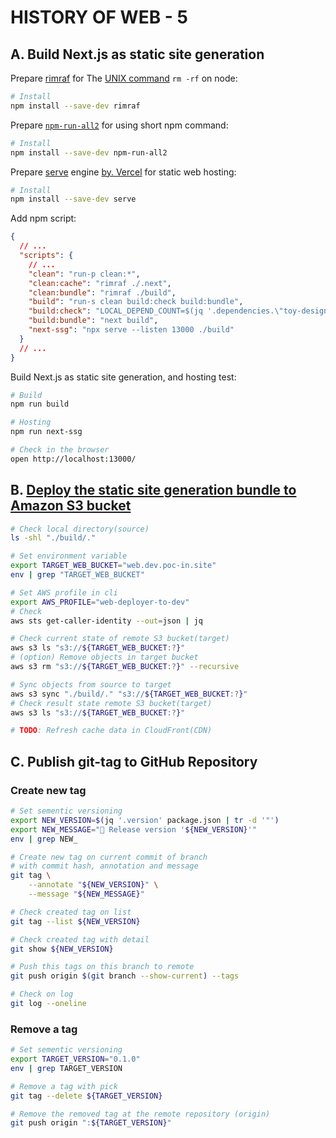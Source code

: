 # HISTORY OF WEB - 5

## A. Build Next.js as static site generation

Prepare [rimraf](https://www.npmjs.com/package/rimraf)
for The [UNIX command](https://en.wikipedia.org/wiki/Rm_(Unix))
`rm -rf` on node:

```bash
# Install
npm install --save-dev rimraf
```

Prepare [`npm-run-all2`](https://www.npmjs.com/package/npm-run-all2)
for using short npm command:

```bash
# Install
npm install --save-dev npm-run-all2
```

Prepare [serve](https://www.npmjs.com/package/serve) engine
[by. Vercel](https://github.com/vercel/serve#readme)
for static web hosting:

```bash
# Install
npm install --save-dev serve
```

Add npm script:

```json
{
  // ...
  "scripts": {
    // ...
    "clean": "run-p clean:*",
    "clean:cache": "rimraf ./.next",
    "clean:bundle": "rimraf ./build",
    "build": "run-s clean build:check build:bundle",
    "build:check": "LOCAL_DEPEND_COUNT=$(jq '.dependencies.\"toy-design-kit\"' package.json | tr -d '\"' | grep 'file:' | wc -l | tr -d ' ') && [[ ${LOCAL_DEPEND_COUNT} > 0 ]] && echo '[FAIL] Invalid dependencies: Replace \"file:../toy-design-kit\" in ./package.json' && echo '' && exit 1 || exit 0",
    "build:bundle": "next build",
    "next-ssg": "npx serve --listen 13000 ./build"
  }
  // ...
}
```

Build Next.js as static site generation, and hosting test:

```bash
# Build
npm run build

# Hosting
npm run next-ssg

# Check in the browser
open http://localhost:13000/
```

## B. [Deploy the static site generation bundle to Amazon S3 bucket](https://docs.aws.amazon.com/ko_kr/cli/latest/userguide/cli-services-s3-commands.html#using-s3-commands-managing-objects-sync)

```bash
# Check local directory(source)
ls -shl "./build/."

# Set environment variable
export TARGET_WEB_BUCKET="web.dev.poc-in.site"
env | grep "TARGET_WEB_BUCKET"

# Set AWS profile in cli
export AWS_PROFILE="web-deployer-to-dev"
# Check
aws sts get-caller-identity --out=json | jq

# Check current state of remote S3 bucket(target)
aws s3 ls "s3://${TARGET_WEB_BUCKET:?}"
# (option) Remove objects in target bucket
aws s3 rm "s3://${TARGET_WEB_BUCKET:?}" --recursive

# Sync objects from source to target
aws s3 sync "./build/." "s3://${TARGET_WEB_BUCKET:?}"
# Check result state remote S3 bucket(target)
aws s3 ls "s3://${TARGET_WEB_BUCKET:?}"

# TODO: Refresh cache data in CloudFront(CDN)
```

## C. Publish git-tag to GitHub Repository

### Create new tag

```bash
# Set sementic versioning
export NEW_VERSION=$(jq '.version' package.json | tr -d '"')
export NEW_MESSAGE="🎉 Release version '${NEW_VERSION}'"
env | grep NEW_

# Create new tag on current commit of branch
# with commit hash, annotation and message
git tag \
    --annotate "${NEW_VERSION}" \
    --message "${NEW_MESSAGE}"

# Check created tag on list
git tag --list ${NEW_VERSION}

# Check created tag with detail
git show ${NEW_VERSION}

# Push this tags on this branch to remote
git push origin $(git branch --show-current) --tags

# Check on log
git log --oneline
```

### Remove a tag

```bash
# Set sementic versioning
export TARGET_VERSION="0.1.0"
env | grep TARGET_VERSION

# Remove a tag with pick
git tag --delete ${TARGET_VERSION}

# Remove the removed tag at the remote repository (origin)
git push origin ":${TARGET_VERSION}"
```
